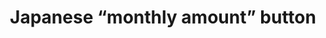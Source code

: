 ---
layout: symbols
title: Japanese “monthly amount” button
emoji: japanese_monthly_amount_button
permalink: 🈷.html
---